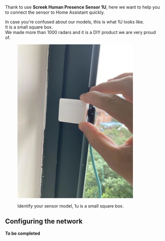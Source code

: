Thank to use **Screek Human Presence Sensor 1U**, here we want to help you to connect the sensor to Home Assistant quickly.

In case you're confused about our models, this is what 1U looks like.   
It is a small square box.  
We made more than 1000 radars and it is a DIY product we are very proud of.  

<figure markdown>

  ![](assets/1u-box.png)
  <figcaption>Identify your sensor model, 1u is a small square box.</figcaption>

</figure>

## Configuring the network

**To be completed**